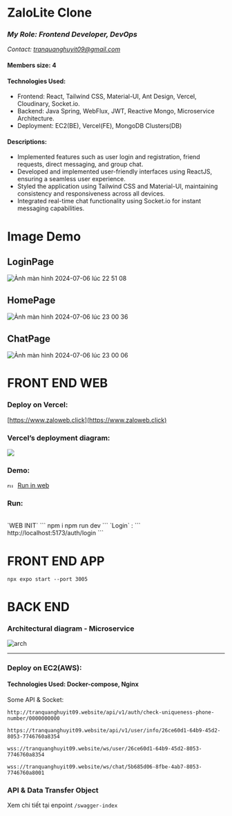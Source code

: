 # ZaloLite Clone
  ### <i>My Role: Frontend Developer, DevOps</i>
  <i>Contact: tranquanghuyit09@gmail.com</i>
#### Members size: 4

#### Technologies Used:
- Frontend: React, Tailwind CSS, Material-UI, Ant Design, Vercel, Cloudinary, Socket.io.
- Backend: Java Spring, WebFlux, JWT, Reactive Mongo, Microservice Architecture.
- Deployment: EC2(BE), Vercel(FE), MongoDB Clusters(DB)
#### Descriptions:
- Implemented features such as user login and registration, friend requests, direct messaging, and group chat.
- Developed and implemented user-friendly interfaces using ReactJS, ensuring a seamless user experience.
- Styled the application using Tailwind CSS and Material-UI, maintaining consistency and responsiveness across all devices.
- Integrated real-time chat functionality using Socket.io for instant messaging capabilities.

# Image Demo
## LoginPage
![Ảnh màn hình 2024-07-06 lúc 22 51 08](https://github.com/tranquanghuy-09/ZaloLite-Clone/assets/107989088/cfcf60c8-7f04-4677-bd55-3ba6d3320765)

## HomePage
![Ảnh màn hình 2024-07-06 lúc 23 00 36](https://github.com/tranquanghuy-09/ZaloLite-Clone/assets/107989088/84c6e995-d78f-40a5-8e61-ecd7fdfad413)

## ChatPage
![Ảnh màn hình 2024-07-06 lúc 23 00 06](https://github.com/tranquanghuy-09/ZaloLite-Clone/assets/107989088/607e84da-2e13-4a99-b69e-85b0a5cf4d6c)


# FRONT END WEB
### Deploy on Vercel: 
[https://www.zaloweb.click](https://www.zaloweb.click)

### Vercel’s deployment diagram:
![](https://b1410584.smushcdn.com/1410584/wp-content/uploads/2022/11/v2-768x545.png?lossy=0&strip=1&webp=1)

### Demo:
<img src="https://upload.wikimedia.org/wikipedia/commons/e/ef/Youtube_logo.png?20220706172052" alt="run-in-android" height="12" width="20">  [Run in web](https://youtu.be/HcMB9w4fMNo)

### Run:
<br>
`WEB INIT`
```
npm i
npm run dev
```
`Login` :
```
http://localhost:5173/auth/login
```


# FRONT END APP
```
npx expo start --port 3005
```

# BACK END
### Architectural diagram - Microservice
![arch](https://github.com/sonnees/ZaloLite/assets/110987763/6355f4e8-975e-4242-a387-b97881806fcd)

<hr>

### Deploy on EC2(AWS):
#### Technologies Used: Docker-compose, Nginx
Some API & Socket:
```
http://tranquanghuyit09.website/api/v1/auth/check-uniqueness-phone-number/0000000000
```
```
https://tranquanghuyit09.website/api/v1/user/info/26ce60d1-64b9-45d2-8053-7746760a8354
```
```
wss://tranquanghuyit09.website/ws/user/26ce60d1-64b9-45d2-8053-7746760a8354
```
```
wss://tranquanghuyit09.website/ws/chat/5b685d06-8fbe-4ab7-8053-7746760a8001
```

### API & Data Transfer Object
Xem chi tiết tại enpoint `/swagger-index`
